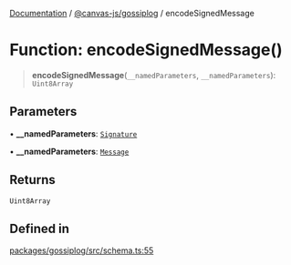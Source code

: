 [Documentation](../../../packages.md) / [@canvas-js/gossiplog](../index.md) / encodeSignedMessage

# Function: encodeSignedMessage()

> **encodeSignedMessage**(`__namedParameters`, `__namedParameters`): `Uint8Array`

## Parameters

• **\_\_namedParameters**: [`Signature`](../../interfaces/type-aliases/Signature.md)

• **\_\_namedParameters**: [`Message`](../type-aliases/Message.md)

## Returns

`Uint8Array`

## Defined in

[packages/gossiplog/src/schema.ts:55](https://github.com/canvasxyz/canvas/blob/62d177fb446565afa753f83091e84331fbd47245/packages/gossiplog/src/schema.ts#L55)
